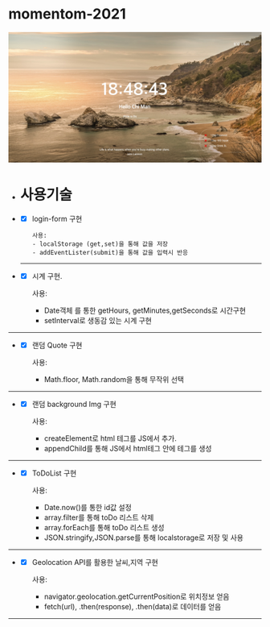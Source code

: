# momentom-2021

![momentom](readme/momentom.jpg)



- # 사용기술
- - [x] login-form 구현

        사용: 
        - localStorage (get,set)을 통해 값을 저장
        - addEventLister(submit)을 통해 값을 입력시 반응
     
  ---
- - [x]  시계 구현.

        사용: 
        - Date객체 를 통한 getHours, getMinutes,getSeconds로 시간구현 
        - setInterval로 생동감 있는 시계 구현
---
  
- - [x]  랜덤 Quote 구현

        사용: 
        - Math.floor, Math.random을 통해 무작위 선택
---
- - [x]  랜덤 background Img 구현

        사용: 
        - createElement로 html 테그를 JS에서 추가.
        - appendChild를 통해 JS에서 html테그 안에 테그를 생성
---
- - [x]  ToDoList 구현

        사용: 
        - Date.now()를 통한 id값 설정 
        - array.filter를 통해 toDo 리스트 삭제
        - array.forEach를 통해 toDo 리스트 생성
        - JSON.stringify,JSON.parse를 통해 localstorage로 저장 및 사용 
---
- - [x]  Geolocation API를 활용한 날씨,지역 구현

        사용: 
        - navigator.geolocation.getCurrentPosition로 위치정보 얻음 
        - fetch(url), .then(response), .then(data)로 데이터를 얻음
  
---